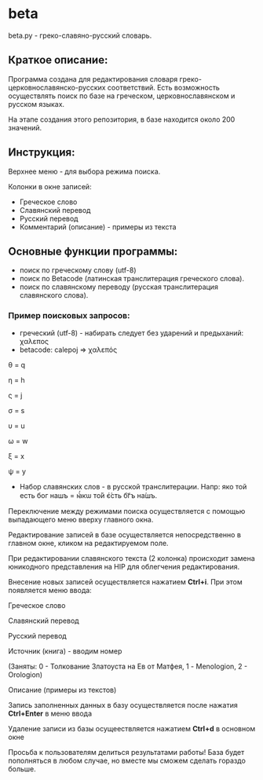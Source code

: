 # beta
beta.py - греко-славяно-русский словарь.

## Краткое описание:

Программа создана для редактирования словаря греко-церковнославянско-русских соответствий. 
Есть возможность осуществлять поиск по базе на греческом, церковнославянском 
и русском языках.

На этапе создания этого репозитория, в базе находится около 200 значений.

## Инструкция:

Верхнее меню - для выбора режима поиска.

Колонки в окне записей:

* Греческое слово
* Славянский перевод
* Русский перевод
* Комментарий (описание) - примеры из текста 

## Основные функции программы:

* поиск по греческому слову (utf-8)
* поиск по Betacode (латинская транслитерация греческого слова). 
* поиск по славянскому переводу (русская транслитерация славянского слова).

### Пример поисковых запросов: 

* греческий (utf-8) - набирать следует без ударений и предыханий: χαλεπος
* betacode: calepoj => χαλεπός

θ = q

η = h

ς = j

σ = s

υ = u

ω = w

ξ = x

ψ = y

* Набор славянских слов - в русской транслитерации. Напр: яко той есть бог нашъ = ꙗ҆́кѡ то́й є҆́сть бг҃ъ на́шъ.

Переключение между режимами поиска осуществляется с помощью выпадающего меню вверху главного окна.

Редактирование записей в базе осуществляется непосредственно в главном окне, кликом на редактируемом поле.

При редактировании славянского текста (2 колонка) происходит замена юникодного представления на HIP для облегчения редактирования.

Внесение новых записей осуществляется нажатием **Ctrl+i**. 
При этом появляется меню ввода:

Греческое слово

Славянский перевод

Русский перевод

Источник (книга) - вводим номер

(Заняты: 0 - Толкование Златоуста на Ев от Матфея, 1 - Menologion, 2 - Orologion)

Описание (примеры из текстов)

Запись заполненных данных в базу осуществляется после нажатия **Ctrl+Enter** в меню ввода

Удаление записи из базы осущеествляется нажатием **Ctrl+d** в основном окне

Просьба к пользователям делиться результатами работы! База будет пополняться в любом случае, но вместе мы сможем сделать гораздо больше.
